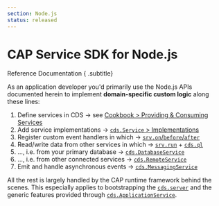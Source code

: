 ```yaml
---
section: Node.js
status: released
---
```

<!--- Migrated: @external/node.js/index.md -> @external/node.js/index.md -->

# CAP Service SDK for Node.js
Reference Documentation
{ .subtitle}


<!-- % include links-for-node.md %} -->

As an application developer you'd primarily use the Node.js APIs documented herein to implement **domain-specific custom logic** along these lines:

1. Define services in CDS &rarr; see [Cookbook > Providing & Consuming Services](../guides/providing-services/#defining-services)
2. Add service implementations &rarr; [`cds.Service` > Implementations](./core-services#implementing-services)
3. Register custom event handlers in which &rarr; [`srv.on`/`before`/`after`](./core-services#srv-on-before-after)
4. Read/write data from other services in which &rarr; [`srv.run`](./core-services#srv-run-query) + [`cds.ql`](./cds-ql)
5. ..., i.e. from your primary database &rarr; [`cds.DatabaseService`](./databases)
5. ..., i.e. from other connected services &rarr; [`cds.RemoteService`](./remote-services)
6. Emit and handle asynchronous events &rarr; [`cds.MessagingService`](./messaging)

All the rest is largely handled by the CAP runtime framework behind the scenes.
This especially applies to bootstrapping the [`cds.server`](./cds-serve) and the generic features
provided through [`cds.ApplicationService`](./app-services).
